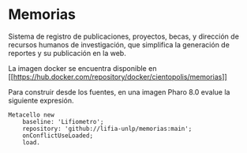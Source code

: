 # Memorias

Sistema de registro de publicaciones, proyectos, becas, y dirección de recursos humanos de investigación, que simplifica la generación de reportes y su publicación en la web.

La imagen docker se encuentra disponible en [[https://hub.docker.com/repository/docker/cientopolis/memorias]]

Para construir desde los fuentes, en una imagen Pharo 8.0 evalue la siguiente expresión.

```Smalltalk
Metacello new
	baseline: 'Lifiometro';
	repository: 'github://lifia-unlp/memorias:main';
	onConflictUseLoaded;
	load.
```
  

